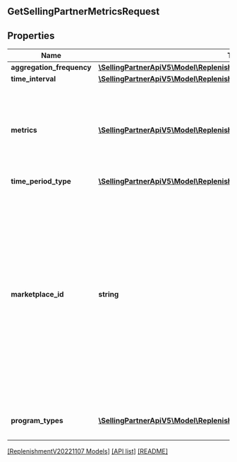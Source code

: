 ## GetSellingPartnerMetricsRequest

## Properties

Name | Type | Description | Notes
------------ | ------------- | ------------- | -------------
**aggregation_frequency** | [**\SellingPartnerApiV5\Model\ReplenishmentV20221107\AggregationFrequency**](AggregationFrequency.md) |  | [optional]
**time_interval** | [**\SellingPartnerApiV5\Model\ReplenishmentV20221107\TimeInterval**](TimeInterval.md) |  |
**metrics** | [**\SellingPartnerApiV5\Model\ReplenishmentV20221107\Metric[]**](Metric.md) | The list of metrics requested. If no metric value is provided, data for all of the metrics will be returned. | [optional]
**time_period_type** | [**\SellingPartnerApiV5\Model\ReplenishmentV20221107\TimePeriodType**](TimePeriodType.md) |  |
**marketplace_id** | **string** | The marketplace identifier. The supported marketplaces for both sellers and vendors are US, CA, ES, UK, FR, IT, IN, DE and JP. The supported marketplaces for vendors only are BR, AU, MX, AE and NL. Refer to [Marketplace IDs](https://developer-docs.amazon.com/sp-api/docs/marketplace-ids) to find the identifier for the marketplace. |
**program_types** | [**\SellingPartnerApiV5\Model\ReplenishmentV20221107\ProgramType[]**](ProgramType.md) | A list of replenishment program types. |

[[ReplenishmentV20221107 Models]](../) [[API list]](../../Api) [[README]](../../../README.md)
